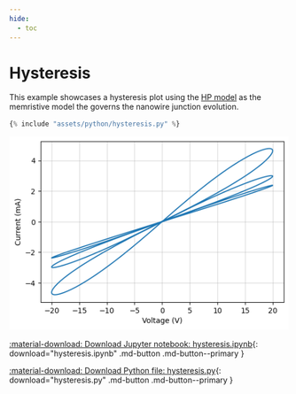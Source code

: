 ```yaml
---
hide:   
  - toc
---
```

# Hysteresis

This example showcases a hysteresis plot using the [HP model](../reference/mnns/models.md#mnns.models.HP_model) as the memristive model the governs the nanowire junction evolution.

```python
{% include "assets/python/hysteresis.py" %}
```

![Example hysteresis curve](../assets/images/hystersis.png)

[:material-download: Download Jupyter notebook: hysteresis.ipynb](../assets/python/hysteresis.ipynb){: download="hysteresis.ipynb" .md-button .md-button--primary }

[:material-download: Download Python file: hysteresis.py](../assets/python/hysteresis.py){: download="hysteresis.py" .md-button .md-button--primary }